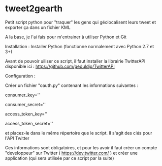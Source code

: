 tweet2gearth
============

Petit script python pour "traquer"  les gens qui géolocalisent leurs tweet et exporter ça dans un fichier KML

A la base, je l'ai fais pour m'entrainer à utiliser Python et Git 

Installation :
Installer Python (fonctionne normalement avec Python 2.7 et 3+)

Avant de pouvoir uiliser ce script, il faut installer la librairie TwitterAPI disponible ici : https://github.com/geduldig/TwitterAPI


Configuration :

Créer un fichier "oauth.py" contenant les informations suivantes : 

consumer_key='' 

consumer_secret='' 

access_token_key='' 

access_token_secret=''

et placez-le dans le même répertoire que le script. Il s'agit des clés pour l'API Twitter

Ces informations sont obligatoires, et pour les avoir il faut créer un compte "developpeur" sur Twitter ( https://dev.twitter.com/ ) et créer une application (qui sera utilisée par ce script par la suite)


